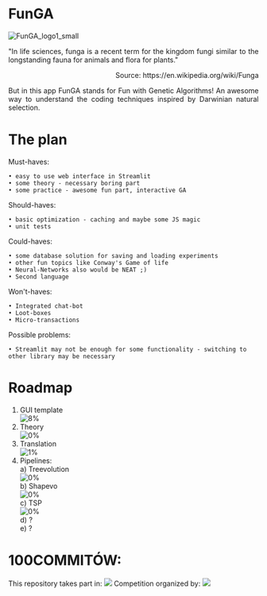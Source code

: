 # FunGA

![FunGA_logo1_small](https://github.com/ticklish-caiman/FunGA/assets/91501936/49f9182c-15fc-4e71-9a74-b7eadd630728)

<p align="justify">
"In life sciences, funga is a recent term for the kingdom fungi similar to the longstanding fauna for animals and flora for plants."
  <p align="right">Source: https://en.wikipedia.org/wiki/Funga</p>
<p align="justify">
But in this app FunGA stands for Fun with Genetic Algorithms!
An awesome way to understand the coding techniques inspired by Darwinian natural selection.
</p>


# The plan
Must-haves:

    • easy to use web interface in Streamlit
    • some theory - necessary boring part
    • some practice - awesome fun part, interactive GA
 

Should-haves:


    • basic optimization - caching and maybe some JS magic
    • unit tests

Could-haves:


    • some database solution for saving and loading experiments
    • other fun topics like Conway's Game of life
    • Neural-Networks also would be NEAT ;) 
    • Second language

Won't-haves:


    • Integrated chat-bot
    • Loot-boxes
    • Micro-transactions


<p align="justify">
Possible problems:
</p>
    
    • Streamlit may not be enough for some functionality - switching to other library may be necessary

# Roadmap
1. GUI template<br/>
![8%](https://progress-bar.dev/8?title=progress&width=400)
2. Theory<br/>
![0%](https://progress-bar.dev/0?title=progress&width=400)
3. Translation<br/>
![1%](https://progress-bar.dev/1?title=progress&width=400)
4. Pipelines:<br/>
   a) Treevolution<br/>
   ![0%](https://progress-bar.dev/0?title=progress&width=400) <br/>
   b) Shapevo<br/>
   ![0%](https://progress-bar.dev/0?title=progress&width=400) <br/>
   c) TSP <br/>
   ![0%](https://progress-bar.dev/0?title=progress&width=400) <br/>
   d) ? <br/>
   e) ? <br/>

# 100COMMITÓW:
This repository takes part in:
[<img src="https://100commitow.pl/img/100-comittow_long.png">](https://100commitow.pl/)
Competition organized by:
[<img src="https://devmentors.io/wp-content/uploads/2022/07/logo-napis-1.png">](https://devmentors.io/)
    


